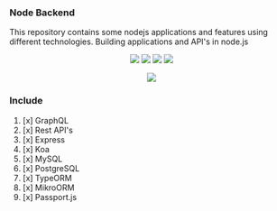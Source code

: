 ### Node Backend

This repository contains some nodejs applications and features using different technologies. Building applications and API's in node.js

<p align="center">

<img src="https://img.shields.io/static/v1?label=language&message=javascript&color=orange"/>
<img src="https://img.shields.io/static/v1?label=language&message=typescript&color=blue"/>
<img src="https://img.shields.io/static/v1?label=language&message=node&color=success"/>
<img src="https://img.shields.io/static/v1?label=package&message=express&color=important"/>
</p>

<p align="center"><img src="https://github.com/CrispenGari/node-backend/blob/main/00_Passport.js/0_iw4cceszTn8Kq0Pj.png"/></p>

### Include
1. [x] GraphQL
2. [x] Rest API's
3. [x] Express
4. [x] Koa
5. [x] MySQL
6. [x] PostgreSQL
7. [x] TypeORM
8. [x] MikroORM
9. [x] Passport.js

